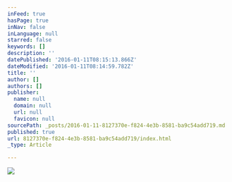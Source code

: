 ```yaml
---
inFeed: true
hasPage: true
inNav: false
inLanguage: null
starred: false
keywords: []
description: ''
datePublished: '2016-01-11T08:15:13.866Z'
dateModified: '2016-01-11T08:14:59.782Z'
title: ''
author: []
authors: []
publisher:
  name: null
  domain: null
  url: null
  favicon: null
sourcePath: _posts/2016-01-11-8127370e-f824-4e3b-8581-ba9c54add719.md
published: true
url: 8127370e-f824-4e3b-8581-ba9c54add719/index.html
_type: Article

---
```

![](https://the-grid-user-content.s3-us-west-2.amazonaws.com/d5331666-bd55-4591-bcb7-b5a27e730342.jpg)